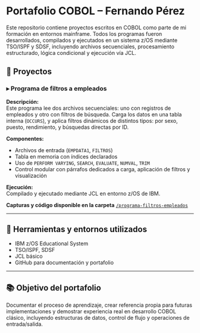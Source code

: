 # Portafolio COBOL – Fernando Pérez

Este repositorio contiene proyectos escritos en COBOL como parte de mi formación en entornos mainframe. Todos los programas fueron desarrollados, compilados y ejecutados en un sistema z/OS mediante TSO/ISPF y SDSF, incluyendo archivos secuenciales, procesamiento estructurado, lógica condicional y ejecución vía JCL.

## 📌 Proyectos

### ▸ Programa de filtros a empleados

**Descripción:**  
Este programa lee dos archivos secuenciales: uno con registros de empleados y otro con filtros de búsqueda. Carga los datos en una tabla interna (`OCCURS`), y aplica filtros dinámicos de distintos tipos: por sexo, puesto, rendimiento, y búsquedas directas por ID.

**Componentes:**
- Archivos de entrada (`EMPDATA1`, `FILTROS`)
- Tabla en memoria con índices declarados
- Uso de `PERFORM VARYING`, `SEARCH`, `EVALUATE`, `NUMVAL`, `TRIM`
- Control modular con párrafos dedicados a carga, aplicación de filtros y visualización

**Ejecución:**  
Compilado y ejecutado mediante JCL en entorno z/OS de IBM.

**Capturas y código disponible en la carpeta** [`/programa-filtros-empleados`](./programa-filtros-empleados)

---

## 🔧 Herramientas y entornos utilizados

- IBM z/OS Educational System
- TSO/ISPF, SDSF
- JCL básico
- GitHub para documentación y portafolio

---

## 📚 Objetivo del portafolio

Documentar el proceso de aprendizaje, crear referencia propia para futuras implementaciones y demostrar experiencia real en desarrollo COBOL clásico, incluyendo estructuras de datos, control de flujo y operaciones de entrada/salida.
